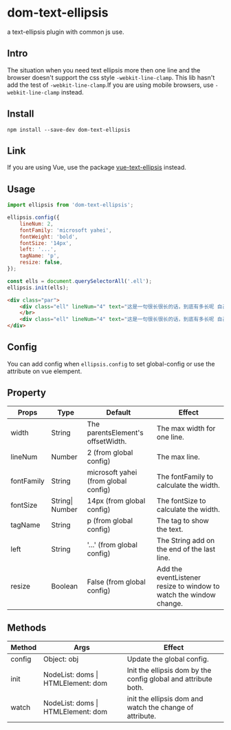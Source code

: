 # dom-text-ellipsis
a text-ellipsis plugin with common js use.

## Intro
The situation when you need text ellipsis more then one line and the browser doesn't support the css style `-webkit-line-clamp`.
This lib hasn't add the test of `-webkit-line-clamp`.If you are using mobile browsers, use `-webkit-line-clamp` instead.

## Install
```
npm install --save-dev dom-text-ellipsis
```

## Link
If you are using Vue, use the package [vue-text-ellipsis](https://github.com/Luobata/vue-text-ellipsis) instead.

## Usage
```js
import ellipsis from 'dom-text-ellipsis';

ellipsis.config({
    lineNum: 2,
    fontFamily: 'microsoft yahei',
    fontWeight: 'bold',
    fontSize: '14px',
    left: '...',
    tagName: 'p',
    resize: false,
});

const ells = document.querySelectorAll('.ell');
ellipsis.init(ells);
```
```html
<div class="par">
    <div class="ell" lineNum="4" text="这是一句很长很长的话，到底有多长呢 自己感受一下 够长了吧 还没感受到？那再感受下"></div>
    </br>
    <div class="ell" lineNum="4" text="这是一句很长很长的话，到底有多长呢 自己感受一下 够长了吧 还没感受到？那再感受下" resize="true"></div>
</div>
```

## Config
You can add config when `ellipsis.config` to set global-config or use the attribute on vue elempent.

## Property

| Props      | Type            | Default                                 | Effect                                   |
| ---------- | --------------- | --------------------------------------- | ---------------------------------------- |
| width      | String          | The parentsElement's offsetWidth.       | The max width for one line.              |
| lineNum    | Number          | 2    (from global config)               | The max line.                            |
| fontFamily | String          | microsoft yahei    (from global config) | The fontFamily to calculate the width.   |
| fontSize   | String\| Number | 14px    (from global config)            | The fontSize to calculate the width.     |
| tagName    | String          | p    (from global config)               | The tag to show the text.                |
| left       | String          | '…'    (from global config)             | The String add on the end of the last line. |
| resize     | Boolean         | False    (from global config)           | Add the eventListener resize to window to watch the window change. |

## Methods

| Method | Args                               | Effect                                   |
| ------ | ---------------------------------- | ---------------------------------------- |
| config | Object: obj                        | Update the global config.                |
| init   | NodeList: doms \| HTMLElement: dom | Init the ellipsis dom by the config global and attribute both. |
| watch  | NodeList: doms \| HTMLElement: dom | init the ellipsis dom and watch the change of attribute. |

